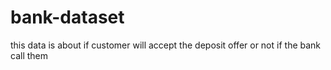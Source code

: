 # bank-dataset
this data is about if customer will accept the deposit offer or not if the bank call them 
